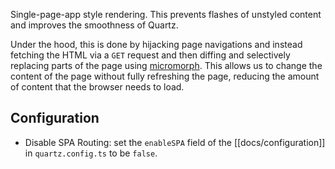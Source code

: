 Single-page-app style rendering. This prevents flashes of unstyled content and improves the smoothness of Quartz.

Under the hood, this is done by hijacking page navigations and instead fetching the HTML via a `GET` request and then diffing and selectively replacing parts of the page using [micromorph](https://github.com/natemoo-re/micromorph). This allows us to change the content of the page without fully refreshing the page, reducing the amount of content that the browser needs to load.

## Configuration

- Disable SPA Routing: set the `enableSPA` field of the [[docs/configuration]] in `quartz.config.ts` to be `false`.
